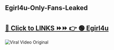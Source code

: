 
 ## Egirl4u-Only-Fans-Leaked

# <h2><a href="https://clipsfans.com/Egirl4u&ref=git">🔗 Click to LINKS ⏩⏩ 👉 🟢 Egirl4u </a></h2>

<a href="https://clipsfans.com/Egirl4u&ref=git" rel="nofollow" data-target="animated-image.originalLink"><img src="https://i.ibb.co.com/xMMVF88/686577567.gif" alt="Viral Video Original" style="max-width: 100%; display: inline-block;" data-target="animated-image.originalImage"></a>
